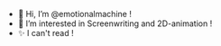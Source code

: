 - 👋 Hi, I’m @emotionalmachine !
- 👀 I’m interested in Screenwriting and 2D-animation !
- ✨ I can't read !

<!---
emotionalmachine/emotionalmachine is a ✨ special ✨ repository because its `README.md` (this file) appears on your GitHub profile.
You can click the Preview link to take a look at your changes.
--->

